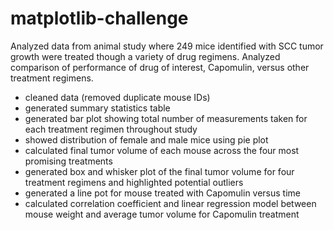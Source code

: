 # matplotlib-challenge

Analyzed data from animal study where 249 mice identified with SCC tumor growth were treated though a variety of drug regimens. Analyzed comparison of performance of drug of interest, Capomulin, versus other treatment regimens. 

- cleaned data (removed duplicate mouse IDs)
- generated summary statistics table
- generated bar plot showing total number of measurements taken for each treatment regimen throughout study
- showed distribution of female and male mice using pie plot
- calculated final tumor volume of each mouse across the four most promising treatments
- generated box and whisker plot of the final tumor volume for four treatment regimens and highlighted potential outliers
- generated a line pot for mouse treated with Capomulin versus time
- calculated correlation coefficient and linear regression model between mouse weight and average tumor volume for Capomulin treatment
